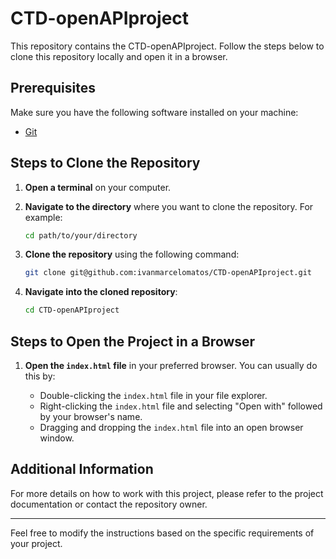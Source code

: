 # CTD-openAPIproject

This repository contains the CTD-openAPIproject. Follow the steps below to clone this repository locally and open it in a browser.

## Prerequisites

Make sure you have the following software installed on your machine:

- [Git](https://git-scm.com/downloads)




## Steps to Clone the Repository

1. **Open a terminal** on your computer.

2. **Navigate to the directory** where you want to clone the repository. For example:

    ```bash
    cd path/to/your/directory
    ```

3. **Clone the repository** using the following command:

    ```bash
    git clone git@github.com:ivanmarcelomatos/CTD-openAPIproject.git
    ```

4. **Navigate into the cloned repository**:

    ```bash
    cd CTD-openAPIproject
    ```

## Steps to Open the Project in a Browser

1. **Open the `index.html` file** in your preferred browser. You can usually do this by:

    - Double-clicking the `index.html` file in your file explorer.
    - Right-clicking the `index.html` file and selecting "Open with" followed by your browser's name.
    - Dragging and dropping the `index.html` file into an open browser window.

## Additional Information

For more details on how to work with this project, please refer to the project documentation or contact the repository owner.

---

Feel free to modify the instructions based on the specific requirements of your project.


